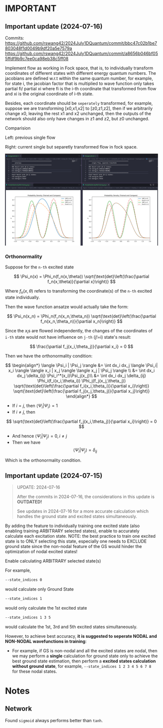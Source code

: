 # IMPORTANT


## Important update (2024-07-16)

Commits:
https://github.com/rswang42/2024July1DQuantum/commit/bbc47c02b1be7803048f1d0049b9df20a5e7579a
https://github.com/rswang42/2024July1DQuantum/commit/a8656b046bf055ffdf9b9c7ee0ca98eb38c5ff08

Implement flow as working in Fock space, that is, to individually transform coordinates of different states with different energy quantum numbers. The jacobians are defined w.r.t within the same quantum number, for example, for state i, the jacobian factor that is multiplied to wave function only takes partial fi/ partial xi where fi is the i-th coordinate that transformed from flow and xi is the original coordinate of i-th state.

Besides, each coordinate should be `seperately` transformed, for example, suppose
we are transforming [x0,x1,x2] to [z0,z1,z2], then if we arbitrarily change x0,
leaving the rest x1 and x2 unchanged, then the outputs of the network should
also only have changes in z1 and z2, but z0 unchanged.


Comparision

Left: previous single flow

Right: current single but separetly transformed flow in fock space.

![compare](./assets/Screenshot%202024-07-16%20223324.png)


### Orthonormality

Suppose for the `n-th` excited state 

$$
\Psi_n(x) = \Phi_n(f_n(x,\theta)) \sqrt{\text{det}\left(\frac{\partial f_n(x,\theta)}{\partial x}\right)}
$$

Where $f_n(x,\theta)$ refers to transforming the coordinate(s) of
the `n-th` excited state individually.

Then the wave function ansatze would actually take the form:

$$
\Psi_n(x_n) = \Phi_n(f_n(x_n,\theta_n)) \sqrt{\text{det}\left(\frac{\partial f_n(x_n,\theta_n)}{\partial x_n}\right)}
$$

Since the $x_i$s are flowed independently, the changes of the coordinates
of `i-th` state would not have influence on `j-th` (j!=i) state's result:

$$
\frac{\partial f_j(x_i,\theta_j)}{\partial x_i} = 0
$$

Then we have the orthonormality condition:

$$
\begin{align*}
    \langle \Psi_i | \Psi_j \rangle &= \int dx_i dx_j \langle
            \Psi_i| x_i \rangle \langle x_i | x_j \rangle
            \langle x_j | \Psi_j \rangle \\
            &= \int dx_i dx_j \delta_{ij} \Psi_i^*(x_i)\Psi_j(x_j)\\
            &= \int dx_i dx_j \delta_{ij} 
                \Phi_i(f_i(x_i,\theta_i)) \Phi_j(f_j(x_j,\theta_j))
                \sqrt{\text{det}\left(\frac{\partial f_i(x_i,\theta_i)}{\partial x_i}\right)}
                \sqrt{\text{det}\left(\frac{\partial f_j(x_j,\theta_j)}{\partial x_j}\right)} 
\end{align*}
$$

- If $i=j$, then $\langle \Psi_i | \Psi_i \rangle = 1$
- If $i \neq j$, then

$$
                \sqrt{\text{det}\left(\frac{\partial f_j(x_i,\theta_j)}{\partial x_i}\right)}  = 0
$$

- And hence $\langle \Psi_i | \Psi_j \rangle = 0, i \neq j$
- Then we have
$$
\langle \Psi_i | \Psi_j \rangle = \delta_{ij}
$$

Which is the orthonormality condition.


## Important update (2024-07-15)

> UPDATE: 2024-07-16
>
> After the commits in 2024-07-16, the considerations in
> this update is **OUTDATED!**
>
> See updates in 2024-07-16 for a more accurate
> calculation which handles the ground state and excited states
> simultaneously.

By adding the feature to individually training one excited state (also enabling training ARBITRARY selected states), enable to accurately calculate each excitation state. NOTE: the best practice to train one excited state is to ONLY selecting this state, especially one needs to EXCLUDE ground state since the non-nodal feature of the GS would hinder the optimization of nodal excited states!

Enable calculating ARBITRARY selected state(s)

For example,

```bash
--state_indices 0
```
 
would calculate only Ground State

```bash
--state_indices 1
```

would only calculate the 1st excited state

```bash
--state_indices 1 3 5
```

would calculate the 1st, 3rd and 5th excited states simultaneously.

However, to achieve best accuracy, **it is suggested to seperate NODAL and NON-NODAL
wavefunctions in training**: 

- For example, if GS is non-nodal and all the excited states are nodal, then we
may perform a **single** calculation for ground state only to achieve the
best ground state estimation, then perform a **excited states calculation without
ground state**, for example, `--state_indices 1 2 3 4 5 6 7 8` for these nodal states.


# Notes

## Network

Found `sigmoid` always performs better than `tanh`.